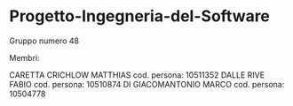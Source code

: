 # Progetto-Ingegneria-del-Software

Gruppo numero 48

Membri:

CARETTA CRICHLOW MATTHIAS cod. persona: 10511352
DALLE RIVE FABIO cod. persona: 10510874
DI GIACOMANTONIO MARCO cod. persona: 10504778

